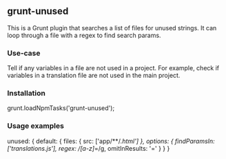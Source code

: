 ## grunt-unused

This is a Grunt plugin that searches a list of files for unused strings. It can loop through a file with a regex to find search params.

### Use-case

Tell if any variables in a file are not used in a project. For example, check if variables in a translation file are not used in the main project.

### Installation

grunt.loadNpmTasks('grunt-unused');

### Usage examples

unused: {
    default: {
        files: {
            src: ['app/**/*.html']
        },
        options: {
            findParamsIn: ['translations.js'],
            regex: /[a-z]*=/g,
            omitInResults: '='
        }
    }
}